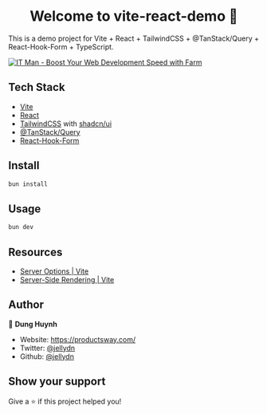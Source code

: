 <h1 align="center">Welcome to vite-react-demo 👋</h1>
<p>
  This is a demo project for Vite + React + TailwindCSS + @TanStack/Query + React-Hook-Form + TypeScript.
</p>

[![IT Man - Boost Your Web Development Speed with Farm](https://i.ytimg.com/vi/NHfnwJ43KqE/hqdefault.jpg)](https://www.youtube.com/watch?v=NHfnwJ43KqE)

## Tech Stack

- [Vite](https://vitejs.dev/)
- [React](https://reactjs.org/)
- [TailwindCSS](https://tailwindcss.com/) with [shadcn/ui](https://ui.shadcn.com/)
- [@TanStack/Query](https://react-query.tanstack.com/)
- [React-Hook-Form](https://react-hook-form.com/)

## Install

```sh
bun install
```

## Usage

```sh
bun dev
```

## Resources

- [Server Options | Vite](https://vitejs.dev/config/server-options.html#server-proxy)
- [Server-Side Rendering | Vite](https://vitejs.dev/guide/ssr.html#example-projects)

## Author

👤 **Dung Huynh**

- Website: https://productsway.com/
- Twitter: [@jellydn](https://twitter.com/jellydn)
- Github: [@jellydn](https://github.com/jellydn)

## Show your support

Give a ⭐️ if this project helped you!
